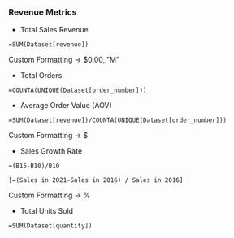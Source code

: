 ### Revenue Metrics

- Total Sales Revenue
```
=SUM(Dataset[revenue])
```
Custom Formatting -> $0.00,,"M"

- Total Orders
```
=COUNTA(UNIQUE(Dataset[order_number]))
```

- Average Order Value (AOV)
```
=SUM(Dataset[revenue])/COUNTA(UNIQUE(Dataset[order_number]))
```
Custom Formatting -> $

- Sales Growth Rate
```
=(B15-B10)/B10

[=(Sales in 2021−Sales in 2016) / Sales in 2016]
```
Custom Formatting -> %

- Total Units Sold
```
=SUM(Dataset[quantity])
```
